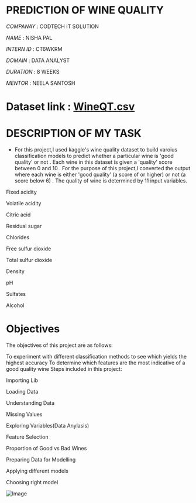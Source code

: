 # PREDICTION OF WINE QUALITY

*COMPANAY* : CODTECH IT SOLUTION 

*NAME* : NISHA PAL

*INTERN ID* : CT6WKRM

*DOMAIN* : DATA ANALYST 

*DURATION* : 8 WEEKS

*MENTOR* : NEELA SANTOSH

# Dataset link : [WineQT.csv](https://github.com/user-attachments/files/19269536/WineQT.csv)

# DESCRIPTION OF MY TASK 

* For this project,I used kaggle's wine quality dataset to build varoius classification models to predict whether a particular wine is 'good quality' or not . Each wine in this  dataset is given a 'quality' score between 0 and 10 . For the purpose of this project,I converted the output where each wine is either 'good quality' (a score of  or higher) or not (a score below 6) . The quality of wine is determined by 11 input variables.

Fixed acidity

Volatile acidity

Citric acid

Residual sugar

Chlorides

Free sulfur dioxide

Total sulfur dioxide

Density

pH

Sulfates

Alcohol

# Objectives

The objectives of this project are as follows:

To experiment with different classification methods to see which yields the highest accuracy
To determine which features are the most indicative of a good quality wine
Steps included in this project:

Importing Lib

Loading Data

Understanding Data

Missing Values

Exploring Variables(Data Anylasis)

Feature Selection

Proportion of Good vs Bad Wines

Preparing Data for Modelling

Applying different models

Choosing right model


![Image](https://github.com/user-attachments/assets/084b7176-41e7-407e-a95a-e9df052b698f)

